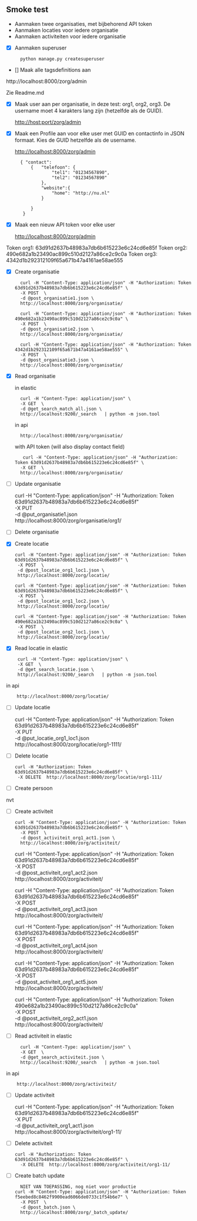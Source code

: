 ## Smoke test 
* Aanmaken twee organisaties, met bijbehorend API token
* Aanmaken locaties voor iedere organisatie
* Aanmaken activiteiten voor iedere organisatie


- [X] Aanmaken superuser

        python manage.py createsuperuser     

- [] Maak alle tagsdefinitions aan

http://localhost:8000/zorg/admin

Zie Readme.md

- [x] Maak user aan per organisatie, in deze test: org1, org2, org3.
      De username moet 4 karakters lang zijn (hetzelfde als de GUID).

    <http://host:port/zorg/admin>
    


- [x] Maak een Profile aan voor elke user met GUID en contactinfo in JSON formaat.
        Kies de GUID hetzelfde als de username.

    <http://localhost:8000/zorg/admin>

        { "contact":
            {   "telefoon": {
                    "tel1": "01234567890",
                    "tel2": "01234567890"
                },
                "website":{
                    "home": "http://nu.nl"
                }

            }
         }

- [x] Maak een nieuw API token voor elke user

    <http://localhost:8000/zorg/admin>


Token org1: 63d91d2637b48983a7db6b615223e6c24cd6e85f
Token org2: 490e682a1b23490ac899c510d2127a86ce2c9c0a
Token org3: 4342d1b292312109f65a671b47a4161ae58ae555

- [x] Create organisatie


        curl -H "Content-Type: application/json" -H "Authorization: Token 63d91d2637b48983a7db6b615223e6c24cd6e85f" \
        -X POST  \
        -d @post_organisatie1.json \
        http://localhost:8000/zorg/organisatie/

        curl -H "Content-Type: application/json" -H "Authorization: Token 490e682a1b23490ac899c510d2127a86ce2c9c0a" \
        -X POST  \
        -d @post_organisatie2.json \
        http://localhost:8000/zorg/organisatie/

        curl -H "Content-Type: application/json" -H "Authorization: Token 4342d1b292312109f65a671b47a4161ae58ae555" \
        -X POST  \
        -d @post_organisatie3.json \
        http://localhost:8000/zorg/organisatie/
        
- [x] Read organisatie
       
     in elastic


        curl -H "Content-Type: application/json" \
        -X GET  \
        -d @get_search_match_all.json \
        http://localhost:9200/_search   | python -m json.tool
     
     in api
    
        http://localhost:8000/zorg/organisatie/

     with API token (will also display contact field)

         curl -H "Content-Type: application/json" -H "Authorization: Token 63d91d2637b48983a7db6b615223e6c24cd6e85f" \
        -X GET  \
        http://localhost:8000/zorg/organisatie/
        
- [ ] Update organisatie

     curl -H "Content-Type: application/json" -H "Authorization: Token 63d91d2637b48983a7db6b615223e6c24cd6e85f" \
        -X PUT  \
        -d @put_organisatie1.json \
        http://localhost:8000/zorg/organisatie/org1/

- [ ] Delete organisatie

 
- [x]  Create locatie


       curl -H "Content-Type: application/json" -H "Authorization: Token 63d91d2637b48983a7db6b615223e6c24cd6e85f" \
        -X POST  \
        -d @post_locatie_org1_loc1.json \
        http://localhost:8000/zorg/locatie/

       curl -H "Content-Type: application/json" -H "Authorization: Token 63d91d2637b48983a7db6b615223e6c24cd6e85f" \
        -X POST  \
        -d @post_locatie_org1_loc2.json \
        http://localhost:8000/zorg/locatie/

       curl -H "Content-Type: application/json" -H "Authorization: Token 490e682a1b23490ac899c510d2127a86ce2c9c0a" \
        -X POST  \
        -d @post_locatie_org2_loc1.json \
        http://localhost:8000/zorg/locatie/



- [x]  Read locatie
in elastic


        curl -H "Content-Type: application/json" \
        -X GET  \
        -d @get_search_locatie.json \
        http://localhost:9200/_search   | python -m json.tool
     
in api

        http://localhost:8000/zorg/locatie/
- [ ]  Update locatie
      
      
     curl -H "Content-Type: application/json" -H "Authorization: Token 63d91d2637b48983a7db6b615223e6c24cd6e85f" \
        -X PUT  \
        -d @put_locatie_org1_loc1.json \
        http://localhost:8000/zorg/locatie/org1-1111/
        
- [ ]  Delete locatie
 
 
       curl -H "Authorization: Token 63d91d2637b48983a7db6b615223e6c24cd6e85f" \
        -X DELETE  http://localhost:8000/zorg/locatie/org1-111/


- [ ] Create persoon

nvt

- [ ] Create activiteit


      curl -H "Content-Type: application/json" -H "Authorization: Token 63d91d2637b48983a7db6b615223e6c24cd6e85f" \
        -X POST  \
        -d @post_activiteit_org1_act1.json \
        http://localhost:8000/zorg/activiteit/

     curl -H "Content-Type: application/json" -H "Authorization: Token  63d91d2637b48983a7db6b615223e6c24cd6e85f" \
        -X POST  \
        -d @post_activiteit_org1_act2.json \
        http://localhost:8000/zorg/activiteit/

     curl -H "Content-Type: application/json" -H "Authorization: Token 63d91d2637b48983a7db6b615223e6c24cd6e85f" \
        -X POST  \
        -d @post_activiteit_org1_act3.json \
        http://localhost:8000/zorg/activiteit/

     curl -H "Content-Type: application/json" -H "Authorization: Token 63d91d2637b48983a7db6b615223e6c24cd6e85f" \
        -X POST  \
        -d @post_activiteit_org1_act4.json \
        http://localhost:8000/zorg/activiteit/

     curl -H "Content-Type: application/json" -H "Authorization: Token 63d91d2637b48983a7db6b615223e6c24cd6e85f" \
        -X POST  \
        -d @post_activiteit_org1_act5.json \
        http://localhost:8000/zorg/activiteit/

     curl -H "Content-Type: application/json" -H "Authorization: Token 490e682a1b23490ac899c510d2127a86ce2c9c0a" \
        -X POST  \
        -d @post_activiteit_org2_act1.json \
        http://localhost:8000/zorg/activiteit/


- [ ] Read activiteit
in elastic


        curl -H "Content-Type: application/json" \
        -X GET  \
        -d @get_search_activiteit.json \
        http://localhost:9200/_search   | python -m json.tool
     
in api
    
        http://localhost:8000/zorg/activiteit/
- [ ] Update activiteit


     curl -H "Content-Type: application/json" -H "Authorization: Token 63d91d2637b48983a7db6b615223e6c24cd6e85f" \
        -X PUT  \
        -d @put_activiteit_org1_act1.json \
        http://localhost:8000/zorg/activiteit/org1-11/

- [ ] Delete activiteit


      curl -H "Authorization: Token 63d91d2637b48983a7db6b615223e6c24cd6e85f" \
        -X DELETE  http://localhost:8000/zorg/activiteit/org1-11/



- [ ] Create batch update

        NIET VAN TOEPASSING, nog niet voor productie
      curl -H "Content-Type: application/json" -H "Authorization: Token f5eebed8c8462f9900ead6066de0733c1f54b6e7" \
        -X POST  \
        -d @post_batch.json \
        http://localhost:8000/zorg/_batch_update/
